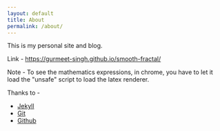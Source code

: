 ```yaml
---
layout: default
title: About
permalink: /about/
---
```


This is my personal site and blog.

Link - https://gurmeet-singh.github.io/smooth-fractal/

Note - To see the mathematics expressions, in chrome, you have to let it load the "unsafe" script to load the latex renderer.

Thanks to -
- <a href="http://jekyllrb.com">Jekyll</a>
- <a href="https://git-scm.com">Git</a>
- <a href="http://github.com">Github</a>
